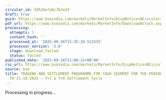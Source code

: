 ```yaml
---
circular_id: 3d526e7a6c7b2e24
draft: true
guid: https://www.bseindia.com/markets/MarketInfo/DispNoticesNCirculars.aspx?Noticeid={C7633C82-EA1F-45C8-864B-E55024428F36}&noticeno=20250916-32&dt=09/16/2025&icount=32&totcount=78&flag=0
pdf_url: https://www.bseindia.com/markets/MarketInfo/DownloadAttach.aspx?id=20250916-32&attachedId=
processing:
  attempts: 1
  content_hash: ''
  processed_at: '2025-09-16T15:35:24.512535'
  processor_version: '2.0'
  stage: download_failed
  status: failed
published_date: '2025-09-16T11:08:22+00:00'
rss_url: https://www.bseindia.com/markets/MarketInfo/DispNoticesNCirculars.aspx?Noticeid={C7633C82-EA1F-45C8-864B-E55024428F36}&noticeno=20250916-32&dt=09/16/2025&icount=32&totcount=78&flag=0
source: bse
title: TRADING AND SETTLEMENT PROGRAMME FOR CASH SEGMENT FOR THE PERIOD FROM 01.10.2025
  TO 31.10.2025 – T+1 & T+0 Settlement Cycle
---
```


Processing in progress...